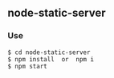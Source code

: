 
## node-static-server

### Use

```
$ cd node-static-server
$ npm install  or  npm i
$ npm start
```
